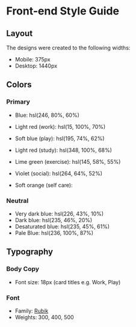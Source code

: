 # Front-end Style Guide

## Layout

The designs were created to the following widths:

- Mobile: 375px
- Desktop: 1440px

## Colors

### Primary

- Blue: hsl(246, 80%, 60%)

- Light red (work): hsl(15, 100%, 70%)
- Soft blue (play): hsl(195, 74%, 62%)
- Light red (study): hsl(348, 100%, 68%)
- Lime green (exercise): hsl(145, 58%, 55%)
- Violet (social): hsl(264, 64%, 52%)
- Soft orange (self care): 

### Neutral

- Very dark blue: hsl(226, 43%, 10%)
- Dark blue: hsl(235, 46%, 20%)
- Desaturated blue: hsl(235, 45%, 61%)
- Pale Blue: hsl(236, 100%, 87%)

## Typography

### Body Copy

- Font size: 18px (card titles e.g. Work, Play)

### Font

- Family: [Rubik](https://fonts.google.com/specimen/Rubik)
- Weights: 300, 400, 500

